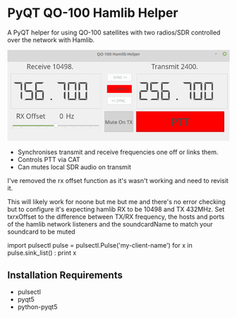 # PyQT QO-100 Hamlib Helper

A PyQT helper for using QO-100 satellites with two radios/SDR controlled over the network with Hamlib. 

![application screen shot](https://raw.githubusercontent.com/JayGe/qo100helper/master/screenshot.png)

* Synchronises transmit and receive frequencies one off or links them.
* Controls PTT via CAT
* Can mutes local SDR audio on transmit  

I've removed the rx offset function as it's wasn't working and need to revisit it.

This will likely work for noone but me but me and there's no error checking but to configure it's expecting hamlib RX to be 10498 and TX 432MHz.  Set txrxOffset to the difference between TX/RX frequency, the hosts and ports of the hamlib network listeners and the soundcardName to match your soundcard to be muted

import pulsectl
pulse = pulsectl.Pulse('my-client-name')
for x in pulse.sink_list() :
  print x

## Installation Requirements

* pulsectl
* pyqt5
* python-pyqt5
